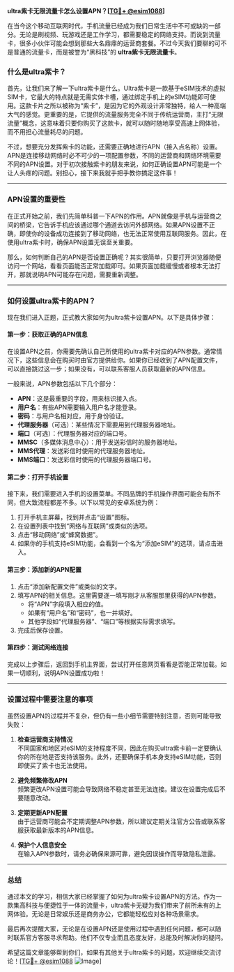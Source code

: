 **ultra紫卡无限流量卡怎么设置APN？[[TG💪+ @esim1088](https://t.me/s/esim1088)]**

在当今这个移动互联网时代，手机流量已经成为我们日常生活中不可或缺的一部分。无论是刷视频、玩游戏还是工作学习，都需要稳定的网络支持。而说到流量卡，很多小伙伴可能会想到那些大名鼎鼎的运营商套餐。不过今天我们要聊的可不是普通的流量卡，而是被誉为“黑科技”的 **ultra紫卡无限流量卡**。

### 什么是ultra紫卡？

首先，让我们来了解一下ultra紫卡是什么。Ultra紫卡是一款基于eSIM技术的虚拟SIM卡，它最大的特点就是无需实体卡槽，通过绑定手机上的eSIM功能即可使用。这款卡片之所以被称为“紫卡”，是因为它的外观设计非常独特，给人一种高端大气的感觉。更重要的是，它提供的流量服务完全不同于传统运营商，主打“无限流量”概念，这意味着只要你购买了这款卡，就可以随时随地享受高速上网体验，而不用担心流量耗尽的问题。

不过，想要充分发挥紫卡的功能，还需要正确地进行APN（接入点名称）设置。APN是连接移动网络时必不可少的一项配置参数，不同的运营商和网络环境需要不同的APN设置。对于初次接触紫卡的朋友来说，如何正确设置APN可能是一个让人头疼的问题。别担心，接下来我就手把手教你搞定这件事！

---

### APN设置的重要性

在正式开始之前，我们先简单科普一下APN的作用。APN就像是手机与运营商之间的桥梁，它告诉手机应该通过哪个通道去访问外部网络。如果APN设置不正确，即使你的设备成功连接到了移动网络，也无法正常使用互联网服务。因此，在使用ultra紫卡时，确保APN设置无误至关重要。

那么，如何判断自己的APN是否设置正确呢？其实很简单，只要打开浏览器随便访问一个网站，看看页面能否正常加载即可。如果页面加载缓慢或者根本无法打开，那就说明APN可能存在问题，需要重新调整。

---

### 如何设置ultra紫卡的APN？

现在我们进入正题，正式教大家如何为ultra紫卡设置APN。以下是具体步骤：

#### 第一步：获取正确的APN信息
在设置APN之前，你需要先确认自己所使用的ultra紫卡对应的APN参数。通常情况下，这些信息会在购买时由官方提供给你。如果你已经收到了APN配置文件，可以直接跳过这一步；如果没有，可以联系客服人员获取最新的APN信息。

一般来说，APN参数包括以下几个部分：
- **APN**：这是最重要的字段，用来标识接入点。
- **用户名**：有些APN需要输入用户名才能登录。
- **密码**：与用户名相对应，用于身份验证。
- **代理服务器**（可选）：某些情况下需要用到代理服务器地址。
- **端口**（可选）：代理服务器对应的端口号。
- **MMSC**（多媒体消息中心）：用于发送彩信时的服务器地址。
- **MMS代理**：发送彩信时使用的代理服务器地址。
- **MMS端口**：发送彩信时使用的代理服务器端口号。

#### 第二步：打开手机设置
接下来，我们需要进入手机的设置菜单。不同品牌的手机操作界面可能会有所不同，但大致流程都差不多。以下以常见的安卓系统为例：

1. 打开手机主屏幕，找到并点击“设置”图标。
2. 在设置列表中找到“网络与互联网”或类似的选项。
3. 点击“移动网络”或“蜂窝数据”。
4. 如果你的手机支持eSIM功能，会看到一个名为“添加eSIM”的选项，请点击进入。

#### 第三步：添加新的APN配置
1. 点击“添加新配置文件”或类似的文字。
2. 填写APN的相关信息。这里需要逐一填写刚才从客服那里获得的APN参数。
   - 将“APN”字段填入相应的值。
   - 如果有“用户名”和“密码”，也一并填好。
   - 其他字段如“代理服务器”、“端口”等根据实际需求填写。
3. 完成后保存设置。

#### 第四步：测试网络连接
完成以上步骤后，返回到手机主界面，尝试打开任意网页看看是否能正常加载。如果一切顺利，说明APN设置成功啦！

---

### 设置过程中需要注意的事项

虽然设置APN的过程并不复杂，但仍有一些小细节需要特别注意，否则可能导致失败：

1. **检查运营商支持情况**  
   不同国家和地区对eSIM的支持程度不同，因此在购买ultra紫卡前一定要确认你的所在地是否支持该服务。此外，还要确保手机本身支持eSIM功能，否则即使买了紫卡也无法使用。

2. **避免频繁修改APN**  
   频繁更改APN设置可能会导致网络不稳定甚至无法连接。建议在设置完成后不要随意改动。

3. **定期更新APN配置**  
   由于运营商可能会不定期调整APN参数，所以建议定期关注官方公告或联系客服获取最新版本的APN信息。

4. **保护个人信息安全**  
   在输入APN参数时，请务必确保来源可靠，避免因误操作而导致隐私泄露。

---

### 总结

通过本文的学习，相信大家已经掌握了如何为ultra紫卡设置APN的方法。作为一款集高科技与便捷性于一体的流量卡，ultra紫卡无疑为我们带来了前所未有的上网体验。无论是日常娱乐还是商务办公，它都能轻松应对各种场景需求。

最后再次提醒大家，无论是在设置APN还是使用过程中遇到任何问题，都可以随时联系官方客服寻求帮助。他们不仅专业而且态度友好，总能及时解决你的疑问。

希望这篇文章能够帮到你们，如果有其他关于ultra紫卡的问题，欢迎继续交流讨论！[[TG💪+ @esim1088](https://t.me/s/esim1088) ![Image](https://i.postimg.cc/4NQfJmqS/Snipaste-2025-05-13-00-14-12.png)]